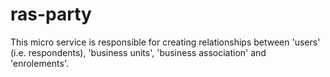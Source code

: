 # ras-party
This micro service is responsible for creating relationships between 'users' (i.e. respondents), 'business units', 'business association' and 'enrolements'.
